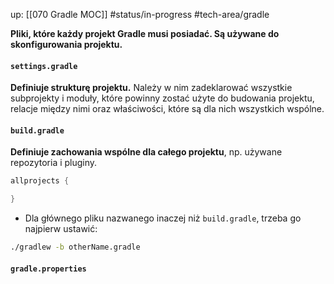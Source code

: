 up: [[070 Gradle MOC]]
#status/in-progress 
#tech-area/gradle  

**Pliki, które każdy projekt Gradle musi posiadać. Są używane do skonfigurowania projektu.**

#### `settings.gradle`

**Definiuje strukturę projektu.** Należy w nim zadeklarować wszystkie subprojekty i moduły, które powinny zostać użyte do budowania projektu, relacje między nimi oraz właściwości, które są dla nich wszystkich wspólne.

#### `build.gradle`

**Definiuje zachowania wspólne dla całego projektu**, np. używane repozytoria i pluginy.

```kotlin
allprojects {

}
```

- Dla głównego pliku nazwanego inaczej niż `build.gradle`, trzeba go najpierw ustawić:
```bash
./gradlew -b otherName.gradle
```


#### `gradle.properties`

